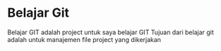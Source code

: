 # Belajar Git
Belajar GIT adalah project untuk saya belajar GIT
Tujuan dari belajar git adalah untuk manajemen file project yang dikerjakan

